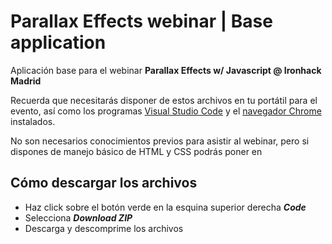 # Parallax Effects webinar | Base application

Aplicación base para el webinar **Parallax Effects w/ Javascript @ Ironhack Madrid**

Recuerda que necesitarás disponer de estos archivos en tu portátil para el evento, así como los programas [Visual Studio Code](https://code.visualstudio.com/Download) y el [navegador Chrome](https://www.google.com/chrome/) instalados.

No son necesarios conocimientos previos para asistir al webinar, pero si dispones de manejo básico de HTML y CSS podrás poner en 

## Cómo descargar los archivos

- Haz click sobre el botón verde en la esquina superior derecha **_Code_**
- Selecciona **_Download ZIP_**
- Descarga y descomprime los archivos
